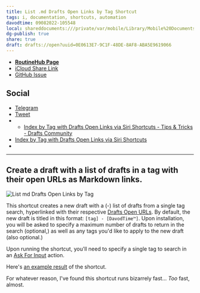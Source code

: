 ```yaml
---
title: List .md Drafts Open Links by Tag Shortcut
tags: i, documentation, shortcuts, automation
davodtime: 09082022-105548
local: shareddocuments:///private/var/mobile/Library/Mobile%20Documents/iCloud~md~obsidian/Documents/OBSHIDDIAN/drafts/0E0613E7-9C1F-48DE-8AF8-ABA5E9619066.md
dg-publish: true
share: true
draft: drafts://open?uuid=0E0613E7-9C1F-48DE-8AF8-ABA5E9619066
---
```


- [**RoutineHub Page**](https://routinehub.co/shortcut/11085)
- [iCloud Share Link](https://www.icloud.com/shortcuts/5c1f9b20344a4318bfa42bc2f2d5c538)
- [GitHub Issue](https://github.com/extratone/i/issues/147)

## Social
- [Telegram](https://t.me/extratone/10233)
- [Tweet](https://twitter.com/NeoYokel/status/1493090603160293378)
- - [Index by Tag with Drafts Open Links via Siri Shortcuts - Tips & Tricks - Drafts Community](https://forums.getdrafts.com/t/index-by-tag-with-drafts-open-links-via-siri-shortcuts/12296)
- [Index by Tag with Drafts Open Links via Siri Shortcuts](drafts://open?uuid=225ED750-53C3-455C-9CAD-6CEBA0184ACC)
- 
---

## Create a draft with a list of drafts in a tag with their open URLs as Markdown links.

![List md Drafts Open Links by Tag](https://user-images.githubusercontent.com/43663476/153803446-06f77546-299c-491f-8347-fb3bb6a6d6dd.png)

This shortcut creates a new draft with a (-) list of drafts from a single tag search, hyperlinked with their respective [Drafts Open URLs](https://docs.getdrafts.com/docs/actions/templates#identifier-tags). By default, the new draft is titled in this format: `[tag] - [DavodTime™]`. Upon installation, you will be asked to specify a maximum number of drafts to return in the search (optional,) as well as any tags you'd like to apply to the new draft (also optional.)

Upon running the shortcut, you'll need to specify a single tag to search in an [Ask For Input](https://www.matthewcassinelli.com/actions/ask-for-input) action. 

Here's [an example result](http://simp.ly/publish/SdVLR3) of the shortcut.

For whatever reason, I've found this shortcut runs bizarrely fast... *Too* fast, almost.